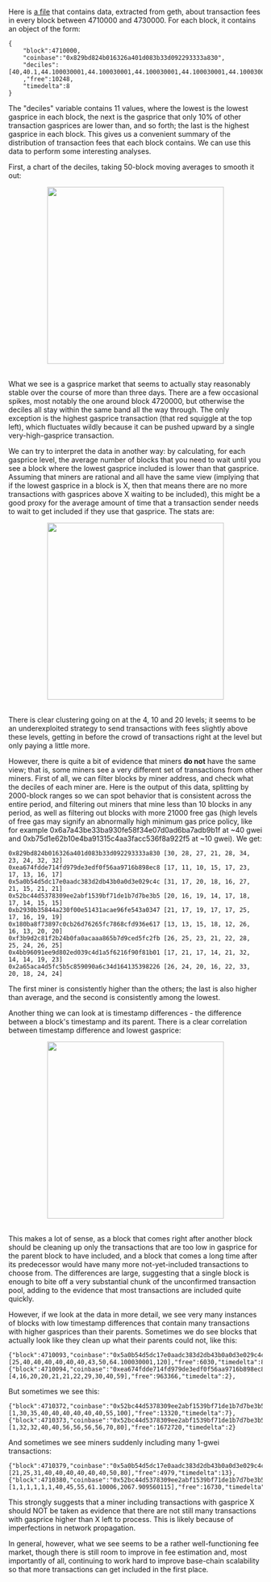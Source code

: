 [category]: <> (General)
[date]: <> (2017/12/14)
[title]: <> (A Quick Gasprice Market Analysis)
[pandoc]: <> ()




Here is [a file](/images/gas-analysis-files/gas_analysis.json) that contains data, extracted from geth, about transaction fees in every block between 4710000 and 4730000. For each block, it contains an object of the form:

```
{
    "block":4710000,
    "coinbase":"0x829bd824b016326a401d083b33d092293333a830",
    "deciles":[40,40.1,44.100030001,44.100030001,44.100030001,44.100030001,44.100030001,44.100030001,50,66.150044,100]
    ,"free":10248,
    "timedelta":8
}
```

The "deciles" variable contains 11 values, where the lowest is the lowest gasprice in each block, the next is the gasprice that only 10% of other transaction gasprices are lower than, and so forth; the last is the highest gasprice in each block. This gives us a convenient summary of the distribution of transaction fees that each block contains. We can use this data to perform some interesting analyses.

First, a chart of the deciles, taking 50-block moving averages to smooth it out:

<center>
<img src="/images/gas-analysis-files/gas_anal1.png" style="width:350px"/>
</center><br>

What we see is a gasprice market that seems to actually stay reasonably stable over the course of more than three days. There are a few occasional spikes, most notably the one around block 4720000, but otherwise the deciles all stay within the same band all the way through. The only exception is the highest gasprice transaction (that red squiggle at the top left), which fluctuates wildly because it can be pushed upward by a single very-high-gasprice transaction.

We can try to interpret the data in another way: by calculating, for each gasprice level, the average number of blocks that you need to wait until you see a block where the lowest gasprice included is lower than that gasprice. Assuming that miners are rational and all have the same view (implying that if the lowest gasprice in a block is X, then that means there are no more transactions with gasprices above X waiting to be included), this might be a good proxy for the average amount of time that a transaction sender needs to wait to get included if they use that gasprice. The stats are:

<center>
<img src="/images/gas-analysis-files/gas_anal2.png" style="width:350px"/>
</center><br>

There is clear clustering going on at the 4, 10 and 20 levels; it seems to be an underexploited strategy to send transactions with fees slightly above these levels, getting in before the crowd of transactions right at the level but only paying a little more.

However, there is quite a bit of evidence that miners **do not** have the same view; that is, some miners see a very different set of transactions from other miners. First of all, we can filter blocks by miner address, and check what the deciles of each miner are. Here is the output of this data, splitting by 2000-block ranges so we can spot behavior that is consistent across the entire period, and filtering out miners that mine less than 10 blocks in any period, as well as filtering out blocks with more 21000 free gas (high levels of free gas may signify an abnormally high minimum gas price policy, like for example 0x6a7a43be33ba930fe58f34e07d0ad6ba7adb9b1f at ~40 gwei and 0xb75d1e62b10e4ba91315c4aa3facc536f8a922f5 at ~10 gwei). We get:

    0x829bd824b016326a401d083b33d092293333a830 [30, 28, 27, 21, 28, 34, 23, 24, 32, 32]
    0xea674fdde714fd979de3edf0f56aa9716b898ec8 [17, 11, 10, 15, 17, 23, 17, 13, 16, 17]
    0x5a0b54d5dc17e0aadc383d2db43b0a0d3e029c4c [31, 17, 20, 18, 16, 27, 21, 15, 21, 21]
    0x52bc44d5378309ee2abf1539bf71de1b7d7be3b5 [20, 16, 19, 14, 17, 18, 17, 14, 15, 15]
    0xb2930b35844a230f00e51431acae96fe543a0347 [21, 17, 19, 17, 17, 25, 17, 16, 19, 19]
    0x180ba8f73897c0cb26d76265fc7868cfd936e617 [13, 13, 15, 18, 12, 26, 16, 13, 20, 20]
    0xf3b9d2c81f2b24b0fa0acaaa865b7d9ced5fc2fb [26, 25, 23, 21, 22, 28, 25, 24, 26, 25]
    0x4bb96091ee9d802ed039c4d1a5f6216f90f81b01 [17, 21, 17, 14, 21, 32, 14, 14, 19, 23]
    0x2a65aca4d5fc5b5c859090a6c34d164135398226 [26, 24, 20, 16, 22, 33, 20, 18, 24, 24]

The first miner is consistently higher than the others; the last is also higher than average, and the second is consistently among the lowest.

Another thing we can look at is timestamp differences - the difference between a block's timestamp and its parent. There is a clear correlation between timestamp difference and lowest gasprice:

<center>
<img src="/images/gas-analysis-files/gas_anal3.png" style="width:350px"/>
</center><br>

This makes a lot of sense, as a block that comes right after another block should be cleaning up only the transactions that are too low in gasprice for the parent block to have included, and a block that comes a long time after its predecessor would have many more not-yet-included transactions to choose from. The differences are large, suggesting that a single block is enough to bite off a very substantial chunk of the unconfirmed transaction pool, adding to the evidence that most transactions are included quite quickly.

However, if we look at the data in more detail, we see very many instances of blocks with low timestamp differences that contain many transactions with higher gasprices than their parents. Sometimes we do see blocks that actually look like they clean up what their parents could not, like this:

```
{"block":4710093,"coinbase":"0x5a0b54d5dc17e0aadc383d2db43b0a0d3e029c4c","deciles":[25,40,40,40,40,40,40,43,50,64.100030001,120],"free":6030,"timedelta":8},
{"block":4710094,"coinbase":"0xea674fdde714fd979de3edf0f56aa9716b898ec8","deciles":[4,16,20,20,21,21,22,29,30,40,59],"free":963366,"timedelta":2},
```

But sometimes we see this:

```
{"block":4710372,"coinbase":"0x52bc44d5378309ee2abf1539bf71de1b7d7be3b5","deciles":[1,30,35,40,40,40,40,40,40,55,100],"free":13320,"timedelta":7},
{"block":4710373,"coinbase":"0x52bc44d5378309ee2abf1539bf71de1b7d7be3b5","deciles":[1,32,32,40,40,56,56,56,56,70,80],"free":1672720,"timedelta":2}
```

And sometimes we see miners suddenly including many 1-gwei transactions:

```
{"block":4710379,"coinbase":"0x5a0b54d5dc17e0aadc383d2db43b0a0d3e029c4c","deciles":[21,25,31,40,40,40,40,40,40,50,80],"free":4979,"timedelta":13},
{"block":4710380,"coinbase":"0x52bc44d5378309ee2abf1539bf71de1b7d7be3b5","deciles":[1,1,1,1,1,1,40,45,55,61.10006,2067.909560115],"free":16730,"timedelta":35}
```

This strongly suggests that a miner including transactions with gasprice X should NOT be taken as evidence that there are not still many transactions with gasprice higher than X left to process. This is likely because of imperfections in network propagation.

In general, however, what we see seems to be a rather well-functioning fee market, though there is still room to improve in fee estimation and, most importantly of all, continuing to work hard to improve base-chain scalability so that more transactions can get included in the first place.
